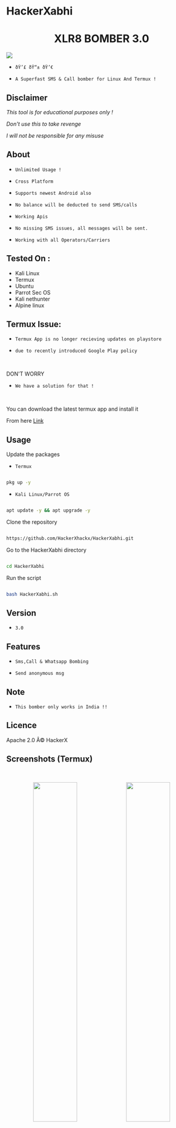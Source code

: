 # HackerXabhi <h1 align="center">XLR8 BOMBER 3.0

<img src="logo.jpg"><br>

</h1>

* `ðŸ’£ ðŸ“± ðŸ’€`<br />

* `A Superfast SMS & Call bomber for Linux And Termux !`

## Disclaimer

*This tool is for educational purposes only !*

_Don't use this to take revenge_<br />

*I will not be responsible for any misuse*

## About

* `Unlimited Usage !`

* `Cross Platform`

* `Supports newest Android also`

* `No balance will be deducted to send SMS/calls`

* `Working Apis`

* `No missing SMS issues, all messages will be sent.`

* `Working with all Operators/Carriers`

## Tested On :

<ul>

  <li>Kali Linux</li>

  <li>Termux</li>

  <li>Ubuntu</li>

  <li>Parrot Sec OS</li>

  <li>Kali nethunter</li>

  <li>Alpine linux</li>

  

</ul>

## Termux Issue:

* `Termux App is no longer recieving updates on playstore`

* `due to recently introduced Google Play policy `

<br>

DON'T WORRY

* `We have a solution for that !`

<br>

You can download the latest termux app and install it

From here <a href="https://f-droid.org/repo/com.termux_117.apk">Link</a>

## Usage

Update the packages

* `Termux`

```bash

pkg up -y

```

* `Kali Linux/Parrot OS`

```bash

apt update -y && apt upgrade -y

```

Clone the repository

```bash

https://github.com/HackerXhackx/HackerXabhi.git

```

Go to the HackerXabhi directory

```bash

cd HackerXabhi

```

Run the script

```bash

bash HackerXabhi.sh

```

## Version

* `3.0`

## Features

* `Sms,Call & Whatsapp Bombing`

* `Send anonymous msg`

## Note

* `This bomber only works in India !!`

## Licence

Apache 2.0 Â© HackerX

## Screenshots (Termux)

<br>

<p align="center">

<img width="48%" src="screenshots/IMG_20210531_101730.jpg"/>

<img width="48%" src="screenshots/IMG_20210530_164910.jpg"/>

</p>

<p align="centre">

<img width="48%" src="screenshots/IMG_20210530_165509.jpg"/>

<img width="48%" src="screenshots/IMG_20210530_165506.jpg"/>

</p>

## Contact Us

* `If you have any feedback or queries`

* `mail us at: anubhavkashyap@pm.me`

## Telegram Channel

* `Join the Official Telegram channel of XLR8`

* `All updates of Xlr8 will be posted here !`

<a href="https://t.me/xlr8bomber">

         <img src="https://smartiblogster.com/wp-content/uploads/2021/03/smartiblogster-iblogster-join-telegram-channel.png">
